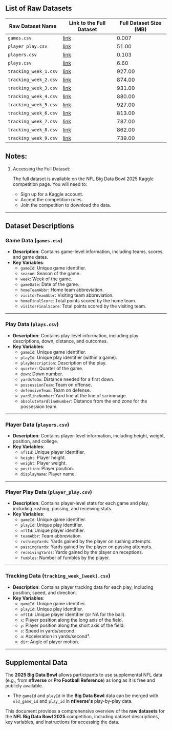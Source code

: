 ## List of Raw Datasets


| Raw Dataset Name | Link to the Full Dataset | Full Dataset Size (MB) |
|-----------------|--------------------------|------------------------|
| `games.csv` | [link](https://www.kaggle.com/competitions/nfl-big-data-bowl-2025/data?select=games.csv) | 0.007 |
| `player_play.csv` | [link](https://www.kaggle.com/competitions/nfl-big-data-bowl-2025/data?select=player_play.csv) | 51.00 |
| `players.csv` | [link](https://www.kaggle.com/competitions/nfl-big-data-bowl-2025/data?select=players.csv) | 0.103 |
| `plays.csv` | [link](https://www.kaggle.com/competitions/nfl-big-data-bowl-2025/data?select=plays.csv) | 6.60 |
| `tracking_week_1.csv` | [link](https://www.kaggle.com/competitions/nfl-big-data-bowl-2025/data?select=tracking_week_1.csv) | 927.00 |
| `tracking_week_2.csv` | [link](https://www.kaggle.com/competitions/nfl-big-data-bowl-2025/data?select=tracking_week_2.csv) | 874.00 |
| `tracking_week_3.csv` | [link](https://www.kaggle.com/competitions/nfl-big-data-bowl-2025/data?select=tracking_week_3.csv) | 931.00 |
| `tracking_week_4.csv` | [link](https://www.kaggle.com/competitions/nfl-big-data-bowl-2025/data?select=tracking_week_4.csv) | 880.00 |
| `tracking_week_5.csv` | [link](https://www.kaggle.com/competitions/nfl-big-data-bowl-2025/data?select=tracking_week_5.csv) | 927.00 |
| `tracking_week_6.csv` | [link](https://www.kaggle.com/competitions/nfl-big-data-bowl-2025/data?select=tracking_week_6.csv) | 813.00 |
| `tracking_week_7.csv` | [link](https://www.kaggle.com/competitions/nfl-big-data-bowl-2025/data?select=tracking_week_7.csv) | 787.00 |
| `tracking_week_8.csv` | [link](https://www.kaggle.com/competitions/nfl-big-data-bowl-2025/data?select=tracking_week_8.csv) | 862.00 |
| `tracking_week_9.csv` | [link](https://www.kaggle.com/competitions/nfl-big-data-bowl-2025/data?select=tracking_week_9.csv) | 739.00 |


## Notes:
1. Accessing the Full Dataset: 
    
    The full dataset is available on the NFL Big Data Bowl 2025 Kaggle competition page. You will need to:

    - Sign up for a Kaggle account.
    - Accept the competition rules.
    - Join the competition to download the data.

---
## Dataset Descriptions

### Game Data (`games.csv`)
- **Description**: Contains game-level information, including teams, scores, and game dates.
- **Key Variables**:
  - `gameId`: Unique game identifier.
  - `season`: Season of the game.
  - `week`: Week of the game.
  - `gameDate`: Date of the game.
  - `homeTeamAbbr`: Home team abbreviation.
  - `visitorTeamAbbr`: Visiting team abbreviation.
  - `homeFinalScore`: Total points scored by the home team.
  - `visitorFinalScore`: Total points scored by the visiting team.

---

### Play Data (`plays.csv`)
- **Description**: Contains play-level information, including play descriptions, down, distance, and outcomes.
- **Key Variables**:
  - `gameId`: Unique game identifier.
  - `playId`: Unique play identifier (within a game).
  - `playDescription`: Description of the play.
  - `quarter`: Quarter of the game.
  - `down`: Down number.
  - `yardsToGo`: Distance needed for a first down.
  - `possessionTeam`: Team on offense.
  - `defensiveTeam`: Team on defense.
  - `yardlineNumber`: Yard line at the line of scrimmage.
  - `absoluteYardlineNumber`: Distance from the end zone for the possession team.

---

### Player Data (`players.csv`)
- **Description**: Contains player-level information, including height, weight, position, and college.
- **Key Variables**:
  - `nflId`: Unique player identifier.
  - `height`: Player height.
  - `weight`: Player weight.
  - `position`: Player position.
  - `displayName`: Player name.

---

### Player Play Data (`player_play.csv`)
- **Description**: Contains player-level stats for each game and play, including rushing, passing, and receiving stats.
- **Key Variables**:
  - `gameId`: Unique game identifier.
  - `playId`: Unique play identifier.
  - `nflId`: Unique player identifier.
  - `teamAbbr`: Team abbreviation.
  - `rushingYards`: Yards gained by the player on rushing attempts.
  - `passingYards`: Yards gained by the player on passing attempts.
  - `receivingYards`: Yards gained by the player on receptions.
  - `fumbles`: Number of fumbles by the player.

---

### Tracking Data (`tracking_week_[week].csv`)
- **Description**: Contains player tracking data for each play, including position, speed, and direction.
- **Key Variables**:
  - `gameId`: Unique game identifier.
  - `playId`: Unique play identifier.
  - `nflId`: Unique player identifier (or NA for the ball).
  - `x`: Player position along the long axis of the field.
  - `y`: Player position along the short axis of the field.
  - `s`: Speed in yards/second.
  - `a`: Acceleration in yards/second².
  - `dir`: Angle of player motion.

---

## Supplemental Data
The **2025 Big Data Bowl** allows participants to use supplemental NFL data (e.g., from **nflverse** or **Pro Football Reference**) as long as it is free and publicly available.

- The `gameId` and `playId` in the **Big Data Bowl** data can be merged with `old_game_id` and `play_id` in **nflverse's** play-by-play data.


This document provides a comprehensive overview of the **raw datasets** for the **NFL Big Data Bowl 2025** competition, including dataset descriptions, key variables, and instructions for accessing the data.
